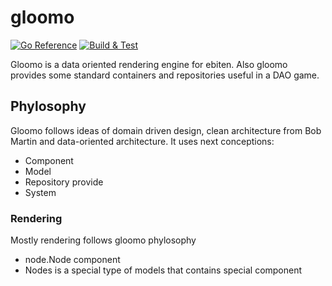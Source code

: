 # gloomo 

[![Go Reference](https://pkg.go.dev/badge/github.com/elemir/gloomo.svg)](https://pkg.go.dev/github.com/elemir/gloomo)
[![Build & Test](https://github.com/elemir/gloomo/actions/workflows/test.yaml/badge.svg)](https://github.com/elemir/gloomo/actions/workflows/test.yaml)

Gloomo is a data oriented rendering engine for ebiten. Also gloomo provides some standard containers and repositories useful in a DAO game.

## Phylosophy

Gloomo follows ideas of domain driven design, clean architecture from Bob Martin and data-oriented architecture. It uses next conceptions:

* Component 
* Model 
* Repository provide 
* System

### Rendering

Mostly rendering follows gloomo phylosophy 

* node.Node component 
* Nodes is a special type of models that contains special component 
